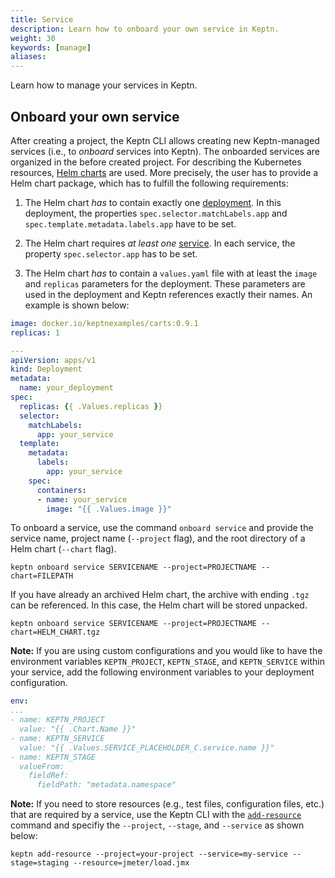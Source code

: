 ```yaml
---
title: Service
description: Learn how to onboard your own service in Keptn.
weight: 30
keywords: [manage]
aliases:
---
```


Learn how to manage your services in Keptn.

## Onboard your own service

After creating a project, the Keptn CLI allows creating new Keptn-managed services (i.e., to *onboard* services into Keptn). The onboarded services are organized in the before created project.
For describing the Kubernetes resources, [Helm charts](https://Helm.sh/) are used. More precisely, the user has to provide a Helm chart package, which has to fulfill the following requirements:

1. The Helm chart _has_ to contain exactly one [deployment](https://kubernetes.io/docs/concepts/workloads/controllers/deployment/).
In this deployment, the properties `spec.selector.matchLabels.app` and `spec.template.metadata.labels.app` have to be set.

1. The Helm chart requires _at least one_ [service](https://kubernetes.io/docs/concepts/services-networking/service/).
In each service, the property `spec.selector.app` has to be set.

1. The Helm chart _has_ to contain a `values.yaml` file with at least the `image` and `replicas` parameters for the deployment. These parameters are used in the deployment and Keptn references exactly their names. An example is shown below:
  
  ```yaml
  image: docker.io/keptnexamples/carts:0.9.1
  replicas: 1
  ```

  ```yaml
  --- 
  apiVersion: apps/v1
  kind: Deployment
  metadata:
    name: your_deployment
  spec:
    replicas: {{ .Values.replicas }}
    selector:
      matchLabels:
        app: your_service
    template:
      metadata: 
        labels:
          app: your_service
      spec:
        containers:
        - name: your_service
          image: "{{ .Values.image }}"
  ```

<!-- Make sure that your actual service provides a `/health` endpoint at port `8080` since this is needed for the [liveness and readiness probe](https://kubernetes.io/docs/tasks/configure-pod-container/configure-liveness-readiness-probes/) of Kubernetes. -->


To onboard a service, use the command `onboard service` and provide the service name, project name (`--project` flag), and the root directory of a Helm chart (`--chart` flag). 

```console
keptn onboard service SERVICENAME --project=PROJECTNAME --chart=FILEPATH
```

If you have already an archived Helm chart, the archive with ending `.tgz` can be referenced. In this case, the Helm chart will be stored unpacked. 

```console
keptn onboard service SERVICENAME --project=PROJECTNAME --chart=HELM_CHART.tgz
```

**Note:** If you are using custom configurations and you would like to have the environment variables `KEPTN_PROJECT`, `KEPTN_STAGE`, and `KEPTN_SERVICE` within your service, add the following environment variables to your deployment configuration.

```yaml
env:
...
- name: KEPTN_PROJECT
  value: "{{ .Chart.Name }}"
- name: KEPTN_SERVICE
  value: "{{ .Values.SERVICE_PLACEHOLDER_C.service.name }}"
- name: KEPTN_STAGE
  valueFrom:
    fieldRef:
      fieldPath: "metadata.namespace"
```

**Note:** If you need to store resources (e.g., test files, configuration files, etc.) that are required by a service, use the Keptn CLI with the [`add-resource`](../../reference/cli#keptn-add-resource) command and specifiy the `--project`, `--stage`, and `--service` as shown below:

```console
keptn add-resource --project=your-project --service=my-service --stage=staging --resource=jmeter/load.jmx
```

<!--
Furthermore, Keptn needs the `perfspec.json` file as well as the JMeter files. Therefore, add those resources to your onboarded service:

```console
keptn add-resource --project=your-project --service=my-service --resource=perfspec.json
```

An example of a perfspec file is shown below:

```json
{
  "spec_version": "1.0",
  "indicators": [
    {
      "id":"request_latency_seconds",
      "source":"Prometheus",
      "query":"rate(requests_latency_seconds_sum{job='carts-$ENVIRONMENT'}[$DURATION_MINUTESm])/rate(requests_latency_seconds_count{job='carts-$ENVIRONMENT'}[$DURATION_MINUTESm])",
      "grading":{
          "type":"Threshold",
          "thresholds":{
            "upperSevere":0.8
          },
          "metricScore":100
      }
    }
  ],
  "objectives": {
    "pass": 90,
    "warning": 75
  }
}
```

**TODO: explain pitometer file in more detail**

In this file, [Prometheus](https://prometheus.io) is gathering metrics on the request latency in seconds. A threshold grader is then used to evaluate if the threshold is met. A score to this single metric is assigned, as well as objectives that have to be met to consider the quality of the service satisfying.
-->